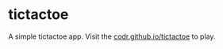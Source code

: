 tictactoe
=========
A simple tictactoe app. Visit the [codr.github.io/tictactoe](http://codr.github.io/tictactoe) to play.
